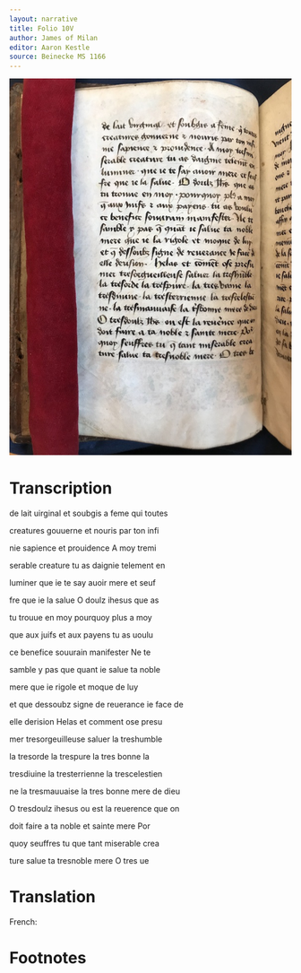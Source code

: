 ```yaml
---
layout: narrative
title: Folio 10V
author: James of Milan
editor: Aaron Kestle
source: Beinecke MS 1166
---
```


![Beinecke MS 1166 Folio 10V](https://raw.githubusercontent.com/oldfrenchtexts/L-aiguillon-d-amour-divine/master/assets/10V.jpg)

# Transcription

de lait uirginal et soubgis a feme qui toutes

creatures gouuerne et nouris par ton infi

nie sapience et prouidence A moy tremi

serable creature tu as daignie telement en

luminer que ie te say auoir mere  et seuf

fre que ie la salue O doulz ihesus que as

tu trouue en moy pourquoy plus a moy

que aux juifs et aux payens tu as uoulu

ce benefice souurain manifester Ne te

samble y pas que quant ie salue ta noble

mere que ie rigole et moque de luy

et que dessoubz signe de reuerance ie face de

elle derision Helas et comment ose presu

mer tresorgeuilleuse saluer la treshumble

la tresorde la trespure la tres bonne la

tresdiuine la tresterrienne la trescelestien

ne la tresmauuaise la tres bonne mere de dieu

O tresdoulz ihesus ou est la reuerence que on

doit faire a ta noble et sainte mere Por

quoy seuffres tu que tant miserable crea

ture salue ta tresnoble mere O tres ue

# Translation

French: 

# Footnotes

